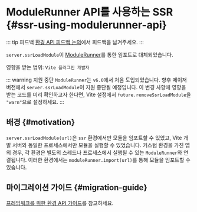 # ModuleRunner API를 사용하는 SSR {#ssr-using-modulerunner-api}

::: tip 피드백
[환경 API 피드백 논의](https://github.com/vitejs/vite/discussions/16358)에서 피드백을 남겨주세요.
:::

`server.ssrLoadModule`이 [ModuleRunner](/guide/api-environment#modulerunner)를 통한 임포트로 대체되었습니다.

영향을 받는 범위: `Vite 플러그인 개발자`

::: warning 지원 중단
`ModuleRunner`는 `v6.0`에서 처음 도입되었습니다. 향후 메이저 버전에서 `server.ssrLoadModule`이 지원 중단될 예정입니다. 이 변경 사항에 영향을 받는 코드를 미리 확인하고자 한다면, Vite 설정에서 `future.removeSsrLoadModule`을 `"warn"`으로 설정하세요.
:::

## 배경 {#motivation}

`server.ssrLoadModule(url)`은 `ssr` 환경에서만 모듈을 임포트할 수 있었고, Vite 개발 서버와 동일한 프로세스에서만 모듈을 실행할 수 있었습니다. 커스텀 환경을 가진 앱의 경우, 각 환경은 별도의 스레드나 프로세스에서 실행될 수 있는 `ModuleRunner`와 연결됩니다. 이러한 환경에서는 `moduleRunner.import(url)`를 통해 모듈을 임포트할 수 있습니다.

## 마이그레이션 가이드 {#migration-guide}

[프레임워크를 위한 환경 API 가이드](../guide/api-environment-frameworks.md)를 참고하세요.
